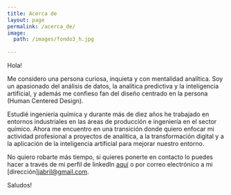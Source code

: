 ```yaml
---
title: Acerca de
layout: page
permalink: /acerca_de/
image: 
  path: /images/fondo3_h.jpg
  
---
```


Hola! 

Me considero una persona curiosa, inquieta y con mentalidad analítica. Soy un apasionado del análisis de datos, la analítica predictiva y la inteligencia artificial, y además me confieso fan del diseño centrado en la persona (Human Centered Design).   

Estudié ingeniería química y durante más de diez años he trabajado en entornos industriales en las áreas de producción e ingeniería en el sector químico. Ahora me encuentro en una transición donde quiero enfocar mi actividad profesional a proyectos de analítica, a la transformación digital y a la aplicación de la inteligencia artificial para mejorar nuestro entorno.

No quiero robarte más tiempo, si quieres ponerte en contacto lo puedes hacer a través de mi perfil de linkedIn [aquí](https://bit.ly/3gHQhwL) o por correo electrónico a mi [dirección]<jabril@gmail.com>.

Saludos!

